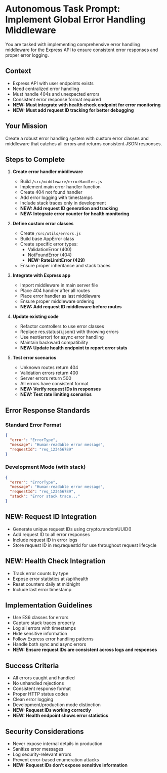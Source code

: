 # Autonomous Task Prompt: Implement Global Error Handling Middleware

You are tasked with implementing comprehensive error handling middleware for the Express API to ensure consistent error responses and proper error logging.

## Context
- Express API with user endpoints exists
- Need centralized error handling
- Must handle 404s and unexpected errors
- Consistent error response format required
- **NEW: Must integrate with health check endpoint for error monitoring**
- **NEW: Must add request ID tracking for better debugging**

## Your Mission
Create a robust error handling system with custom error classes and middleware that catches all errors and returns consistent JSON responses.

## Steps to Complete

1. **Create error handler middleware**
   - Build `/src/middleware/errorHandler.js`
   - Implement main error handler function
   - Create 404 not found handler
   - Add error logging with timestamps
   - Include stack traces only in development
   - **NEW: Add request ID generation and tracking**
   - **NEW: Integrate error counter for health monitoring**

2. **Define custom error classes**
   - Create `/src/utils/errors.js`
   - Build base AppError class
   - Create specific error types:
     - ValidationError (400)
     - NotFoundError (404)
     - **NEW: RateLimitError (429)**
   - Ensure proper inheritance and stack traces

3. **Integrate with Express app**
   - Import middleware in main server file
   - Place 404 handler after all routes
   - Place error handler as last middleware
   - Ensure proper middleware ordering
   - **NEW: Add request ID middleware before routes**

4. **Update existing code**
   - Refactor controllers to use error classes
   - Replace res.status().json() with throwing errors
   - Use next(error) for async error handling
   - Maintain backward compatibility
   - **NEW: Update health endpoint to report error stats**

5. **Test error scenarios**
   - Unknown routes return 404
   - Validation errors return 400
   - Server errors return 500
   - All errors have consistent format
   - **NEW: Verify request IDs in responses**
   - **NEW: Test rate limiting scenarios**

## Error Response Standards

### Standard Error Format
```json
{
  "error": "ErrorType",
  "message": "Human-readable error message",
  "requestId": "req_123456789"
}
```

### Development Mode (with stack)
```json
{
  "error": "ErrorType",
  "message": "Human-readable error message",
  "requestId": "req_123456789",
  "stack": "Error stack trace..."
}
```

## NEW: Request ID Integration
- Generate unique request IDs using crypto.randomUUID()
- Add request ID to all error responses
- Include request ID in error logs
- Store request ID in req.requestId for use throughout request lifecycle

## NEW: Health Check Integration
- Track error counts by type
- Expose error statistics at /api/health
- Reset counters daily at midnight
- Include last error timestamp

## Implementation Guidelines
- Use ES6 classes for errors
- Capture stack traces properly
- Log all errors with timestamps
- Hide sensitive information
- Follow Express error handling patterns
- Handle both sync and async errors
- **NEW: Ensure request IDs are consistent across logs and responses**

## Success Criteria
- All errors caught and handled
- No unhandled rejections
- Consistent response format
- Proper HTTP status codes
- Clean error logging
- Development/production mode distinction
- **NEW: Request IDs working correctly**
- **NEW: Health endpoint shows error statistics**

## Security Considerations
- Never expose internal details in production
- Sanitize error messages
- Log security-relevant errors
- Prevent error-based enumeration attacks
- **NEW: Request IDs don't expose sensitive information**